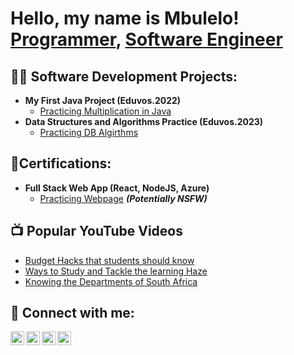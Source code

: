 <h1>Hello, my name is Mbulelo! <br/><a href="https://github.com/MbuleloMtshu">Programmer</a>, <a href="www.linkedin.com/in/mbulelo-mtshutshisi-6024451a8">Software Engineer</a>

<h2>👨‍💻 Software Development Projects:</h2>

- <b>My First Java Project (Eduvos.2022)</b>
  - [Practicing Multiplication in Java](https://github.com/joshmadakor1/Algorithms-Practice)
- <b>Data Structures and Algorithms Practice (Eduvos.2023)</b>
  - [Practicing DB Algirthms](https://github.com/joshmadakor1/Algorithms-Practice)

<h2>📄Certifications:</h2>

- <b>Full Stack Web App (React, NodeJS, Azure)</b>
  - [Practicing Webpage](https://github.com/joshmadakor1/4chan-Image-Analysis-Middleware-C964) <b><i>(Potentially NSFW)</b></i>


<h2>📺 Popular YouTube Videos</h2>

- [Budget Hacks that students should know](https://youtu.be/0LQsIUBLE1o)
- [Ways to Study and Tackle the learning Haze](https://youtu.be/dV_x9uYXWGU)
- [Knowing the Departments of South Africa](https://youtu.be/zgQ3TDoQC0Y)

<h2> 🤳 Connect with me:</h2>

[<img align="left" alt="MbuleloMtshu | YouTube" width="22px" src="https://cdn.jsdelivr.net/npm/simple-icons@v3/icons/youtube.svg" />][youtube]
[<img align="left" alt="MbuleloMtshu | Twitter" width="22px" src="https://cdn.jsdelivr.net/npm/simple-icons@v3/icons/twitter.svg" />][twitter]
[<img align="left" alt="MbuleloMtshu | LinkedIn" width="22px" src="https://cdn.jsdelivr.net/npm/simple-icons@v3/icons/linkedin.svg" />][linkedin]
[<img align="left" alt="MbuleloMtshu | Instagram" width="22px" src="https://cdn.jsdelivr.net/npm/simple-icons@v3/icons/instagram.svg" />][instagram]

[twitter]: https://twitter.com/MbuleloMtshu
[youtube]:https://www.youtube.com/channel/UCZrZN7aPZrMCj-W5ZZgqO8Q
[instagram]: https://www.instagram.com/mbulelo_mtshu/
[linkedin]: https://www.linkedin.com/in/mbulelo-mtshutshisi-6024451a8

<!--
**joshmadakor1/joshmadakor1** is a ✨ _special_ ✨ repository because its `README.md` (this file) appears on your GitHub profile.

Here are some ideas to get you started:

- 🔭 I’m currently working on ...
- 🌱 I’m currently learning ...
- 👯 I’m looking to collaborate on ...
- 🤔 I’m looking for help with ...
- 💬 Ask me about ...
- 📫 How to reach me: ...
- 😄 Pronouns: ...
- ⚡ Fun fact: ...
-->
